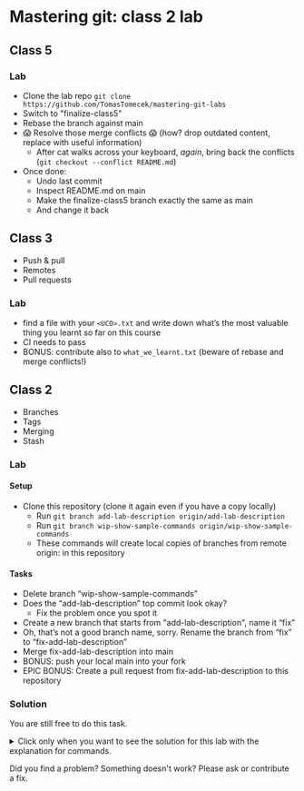# Mastering git: class 2 lab


## Class 5

### Lab

* Clone the lab repo `git clone https://github.com/TomasTomecek/mastering-git-labs`
* Switch to "finalize-class5"
* Rebase the branch against main
* 😱 Resolve those merge conflicts 😱 (how? drop outdated content, replace with useful information)
  * After cat walks across your keyboard, *again*, bring back the conflicts (`git checkout --conflict README.md`)
* Once done:
  * Undo last commit
  * Inspect README.md on main
  * Make the finalize-class5 branch exactly the same as main
  * And change it back

## Class 3

* Push & pull
* Remotes
* Pull requests

### Lab

* find a file with your `<UCO>.txt` and write down what’s the most valuable thing you learnt so far on this course
* CI needs to pass
* BONUS: contribute also to `what_we_learnt.txt` (beware of rebase and merge conflicts!)


## Class 2

* Branches
* Tags
* Merging
* Stash

### Lab

#### Setup

* Clone this repository (clone it again even if you have a copy locally)
  * Run `git branch add-lab-description origin/add-lab-description`
  * Run `git branch wip-show-sample-commands origin/wip-show-sample-commands`
  * These commands will create local copies of branches from remote origin: in this repository

#### Tasks

* Delete branch “wip-show-sample-commands”
* Does the “add-lab-description” top commit look okay?
  * Fix the problem once you spot it
* Create a new branch that starts from "add-lab-description", name it “fix”
* Oh, that’s not a good branch name, sorry. Rename the branch from “fix” to “fix-add-lab-description”
* Merge fix-add-lab-description into main
* BONUS: push your local main into your fork
* EPIC BONUS: Create a pull request from fix-add-lab-description to this repository

### Solution

You are still free to do this task.

<details>
  <summary>Click only when you want to see the solution for this lab with the explanation for commands.</summary>

  1. Delete the branch: `git branch -D wip-show-sample-commands` (has to be `-D` since the branch is not merged).
  2. `git switch add-lab-description`, let's work on the "add-lab-description" branch.
  3. There is a typo in README.md, we can fix it easily: `workflowwwwwwwwwwwwwwwwwwwwww` → `workflow`.
  4. `git commit -a -m 'fix typo in readme'` - we want to preserve the original commit.
  5. `git switch -c fix`: instructions say to create this branch.
  6. Uhhhh, make your mind! 😄 `git branch -m fix fix-add-lab-description`
  7. `git switch main && git merge fix-add-lab-description`: merged, sweet!
  8. In order to push, we need to set up our fork remote, but let's do this properly:

   * `git remote rename origin upstream`: we want our for to be the default and the actual upstream repo to be named "upstream"
   * `git remote add origin git@github.com:$USERNAME/mastering-git-class2-lab`: now to set up our fork
   * `git fetch --all`: let's fetch all refs to be sure we set it up correctly

  9. Let's push to our fork's main to see our change: `git push origin main:main` (we are telling git to push our local branch `main` into our fork repository and name the branch `main` there: so basically put our new local commits from main into fork's main)
  10. The best practice is to create pull requests from dedicated branches, not main, so let's push again: `git push origin fix-add-lab-description:fix-add-lab-description`
  11. Time to create the PR!

</details>

Did you find a problem? Something doesn't work? Please ask or contribute a fix.
